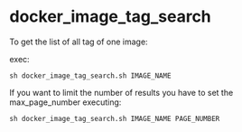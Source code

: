 # docker_image_tag_search


To get the list of all tag of one image:

exec:

```
sh docker_image_tag_search.sh IMAGE_NAME
```

If you want to limit the number of results you have to set the max_page_number executing:

```
sh docker_image_tag_search.sh IMAGE_NAME PAGE_NUMBER
```
